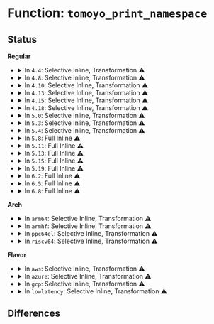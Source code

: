 # Function: <code>tomoyo_print_namespace</code>

## Status
<b>Regular</b>
<ul>
<li>
<details>
<summary>In <code>4.4</code>: Selective Inline, Transformation ⚠️</summary>

**Collision:** Unique Static

**Inline:** Selective

**Transformation:** True

**Instances:**

```
In security/tomoyo/common.c (ffffffff81368bd0)
Location: security/tomoyo/common.c:364
Inline: True
Inline callers:
  - security/tomoyo/common.c:tomoyo_set_group
  - security/tomoyo/common.c:tomoyo_read_profile
  - security/tomoyo/common.c:tomoyo_read_profile
  - security/tomoyo/common.c:tomoyo_read_profile
  - security/tomoyo/common.c:tomoyo_read_profile
  - security/tomoyo/common.c:tomoyo_read_profile
  - security/tomoyo/common.c:tomoyo_read_group
  - security/tomoyo/common.c:tomoyo_read_exception
  - security/tomoyo/common.c:tomoyo_read_exception
Direct callers:
  - security/tomoyo/common.c:tomoyo_set_group
  - security/tomoyo/common.c:tomoyo_read_profile
  - security/tomoyo/common.c:tomoyo_read_profile
  - security/tomoyo/common.c:tomoyo_read_profile
  - security/tomoyo/common.c:tomoyo_read_profile
  - security/tomoyo/common.c:tomoyo_read_profile
  - security/tomoyo/common.c:tomoyo_read_group
  - security/tomoyo/common.c:tomoyo_read_exception
  - security/tomoyo/common.c:tomoyo_read_exception
```
**Symbols:**

```
ffffffff81368bd0-ffffffff81368bfc: tomoyo_print_namespace.part.6 (STB_LOCAL)
```
</details>
</li>
<li>
<details>
<summary>In <code>4.8</code>: Selective Inline, Transformation ⚠️</summary>

**Collision:** Unique Static

**Inline:** Selective

**Transformation:** True

**Instances:**

```
In security/tomoyo/common.c (ffffffff8139ff11)
Location: security/tomoyo/common.c:364
Inline: True
Inline callers:
  - security/tomoyo/common.c:tomoyo_read_exception
  - security/tomoyo/common.c:tomoyo_read_exception
  - security/tomoyo/common.c:tomoyo_read_group
  - security/tomoyo/common.c:tomoyo_set_group
  - security/tomoyo/common.c:tomoyo_read_profile
  - security/tomoyo/common.c:tomoyo_read_profile
  - security/tomoyo/common.c:tomoyo_read_profile
  - security/tomoyo/common.c:tomoyo_read_profile
  - security/tomoyo/common.c:tomoyo_read_profile
Direct callers:
  - security/tomoyo/common.c:tomoyo_read_exception
  - security/tomoyo/common.c:tomoyo_read_exception
  - security/tomoyo/common.c:tomoyo_read_group
  - security/tomoyo/common.c:tomoyo_set_group
  - security/tomoyo/common.c:tomoyo_read_profile
  - security/tomoyo/common.c:tomoyo_read_profile
  - security/tomoyo/common.c:tomoyo_read_profile
  - security/tomoyo/common.c:tomoyo_read_profile
  - security/tomoyo/common.c:tomoyo_read_profile
```
**Symbols:**

```
ffffffff8139ead0-ffffffff8139eafc: tomoyo_print_namespace.part.7 (STB_LOCAL)
```
</details>
</li>
<li>
<details>
<summary>In <code>4.10</code>: Selective Inline, Transformation ⚠️</summary>

**Collision:** Unique Static

**Inline:** Selective

**Transformation:** True

**Instances:**

```
In security/tomoyo/common.c (ffffffff813b6aa1)
Location: security/tomoyo/common.c:364
Inline: True
Inline callers:
  - security/tomoyo/common.c:tomoyo_read_exception
  - security/tomoyo/common.c:tomoyo_read_exception
  - security/tomoyo/common.c:tomoyo_read_group
  - security/tomoyo/common.c:tomoyo_set_group
  - security/tomoyo/common.c:tomoyo_read_profile
  - security/tomoyo/common.c:tomoyo_read_profile
  - security/tomoyo/common.c:tomoyo_read_profile
  - security/tomoyo/common.c:tomoyo_read_profile
  - security/tomoyo/common.c:tomoyo_read_profile
Direct callers:
  - security/tomoyo/common.c:tomoyo_read_exception
  - security/tomoyo/common.c:tomoyo_read_exception
  - security/tomoyo/common.c:tomoyo_read_group
  - security/tomoyo/common.c:tomoyo_set_group
  - security/tomoyo/common.c:tomoyo_read_profile
  - security/tomoyo/common.c:tomoyo_read_profile
  - security/tomoyo/common.c:tomoyo_read_profile
  - security/tomoyo/common.c:tomoyo_read_profile
  - security/tomoyo/common.c:tomoyo_read_profile
```
**Symbols:**

```
ffffffff813b5690-ffffffff813b56bc: tomoyo_print_namespace.part.9 (STB_LOCAL)
```
</details>
</li>
<li>
<details>
<summary>In <code>4.13</code>: Selective Inline, Transformation ⚠️</summary>

**Collision:** Unique Static

**Inline:** Selective

**Transformation:** True

**Instances:**

```
In security/tomoyo/common.c (ffffffff813cd077)
Location: security/tomoyo/common.c:364
Inline: True
Inline callers:
  - security/tomoyo/common.c:tomoyo_read_exception
  - security/tomoyo/common.c:tomoyo_read_exception
  - security/tomoyo/common.c:tomoyo_read_group
  - security/tomoyo/common.c:tomoyo_set_group
  - security/tomoyo/common.c:tomoyo_read_profile
  - security/tomoyo/common.c:tomoyo_read_profile
  - security/tomoyo/common.c:tomoyo_read_profile
  - security/tomoyo/common.c:tomoyo_read_profile
  - security/tomoyo/common.c:tomoyo_read_profile
Direct callers:
  - security/tomoyo/common.c:tomoyo_read_exception
  - security/tomoyo/common.c:tomoyo_read_exception
  - security/tomoyo/common.c:tomoyo_read_group
  - security/tomoyo/common.c:tomoyo_set_group
  - security/tomoyo/common.c:tomoyo_read_profile
  - security/tomoyo/common.c:tomoyo_read_profile
  - security/tomoyo/common.c:tomoyo_read_profile
  - security/tomoyo/common.c:tomoyo_read_profile
  - security/tomoyo/common.c:tomoyo_read_profile
```
**Symbols:**

```
ffffffff813cc2b0-ffffffff813cc2dc: tomoyo_print_namespace.part.11 (STB_LOCAL)
```
</details>
</li>
<li>
<details>
<summary>In <code>4.15</code>: Selective Inline, Transformation ⚠️</summary>

**Collision:** Unique Static

**Inline:** Selective

**Transformation:** True

**Instances:**

```
In security/tomoyo/common.c (ffffffff813f3517)
Location: security/tomoyo/common.c:365
Inline: True
Inline callers:
  - security/tomoyo/common.c:tomoyo_read_exception
  - security/tomoyo/common.c:tomoyo_read_exception
  - security/tomoyo/common.c:tomoyo_read_group
  - security/tomoyo/common.c:tomoyo_set_group
  - security/tomoyo/common.c:tomoyo_read_profile
  - security/tomoyo/common.c:tomoyo_read_profile
  - security/tomoyo/common.c:tomoyo_read_profile
  - security/tomoyo/common.c:tomoyo_read_profile
  - security/tomoyo/common.c:tomoyo_read_profile
Direct callers:
  - security/tomoyo/common.c:tomoyo_read_exception
  - security/tomoyo/common.c:tomoyo_read_exception
  - security/tomoyo/common.c:tomoyo_read_group
  - security/tomoyo/common.c:tomoyo_set_group
  - security/tomoyo/common.c:tomoyo_read_profile
  - security/tomoyo/common.c:tomoyo_read_profile
  - security/tomoyo/common.c:tomoyo_read_profile
  - security/tomoyo/common.c:tomoyo_read_profile
  - security/tomoyo/common.c:tomoyo_read_profile
```
**Symbols:**

```
ffffffff813f2750-ffffffff813f277c: tomoyo_print_namespace.part.11 (STB_LOCAL)
```
</details>
</li>
<li>
<details>
<summary>In <code>4.18</code>: Selective Inline, Transformation ⚠️</summary>

**Collision:** Unique Static

**Inline:** Selective

**Transformation:** True

**Instances:**

```
In security/tomoyo/common.c (ffffffff81424359)
Location: security/tomoyo/common.c:365
Inline: True
Inline callers:
  - security/tomoyo/common.c:tomoyo_read_exception
  - security/tomoyo/common.c:tomoyo_read_exception
  - security/tomoyo/common.c:tomoyo_read_group
  - security/tomoyo/common.c:tomoyo_set_group
  - security/tomoyo/common.c:tomoyo_read_profile
  - security/tomoyo/common.c:tomoyo_read_profile
  - security/tomoyo/common.c:tomoyo_read_profile
  - security/tomoyo/common.c:tomoyo_read_profile
  - security/tomoyo/common.c:tomoyo_read_profile
Direct callers:
  - security/tomoyo/common.c:tomoyo_read_exception
  - security/tomoyo/common.c:tomoyo_read_exception
  - security/tomoyo/common.c:tomoyo_read_group
  - security/tomoyo/common.c:tomoyo_set_group
  - security/tomoyo/common.c:tomoyo_read_profile
  - security/tomoyo/common.c:tomoyo_read_profile
  - security/tomoyo/common.c:tomoyo_read_profile
  - security/tomoyo/common.c:tomoyo_read_profile
  - security/tomoyo/common.c:tomoyo_read_profile
```
**Symbols:**

```
ffffffff81423550-ffffffff8142357c: tomoyo_print_namespace.part.15 (STB_LOCAL)
```
</details>
</li>
<li>
<details>
<summary>In <code>5.0</code>: Selective Inline, Transformation ⚠️</summary>

**Collision:** Unique Static

**Inline:** Selective

**Transformation:** True

**Instances:**

```
In security/tomoyo/common.c (ffffffff81440cb9)
Location: security/tomoyo/common.c:365
Inline: True
Inline callers:
  - security/tomoyo/common.c:tomoyo_read_exception
  - security/tomoyo/common.c:tomoyo_read_exception
  - security/tomoyo/common.c:tomoyo_read_group
  - security/tomoyo/common.c:tomoyo_set_group
  - security/tomoyo/common.c:tomoyo_read_profile
  - security/tomoyo/common.c:tomoyo_read_profile
  - security/tomoyo/common.c:tomoyo_read_profile
  - security/tomoyo/common.c:tomoyo_read_profile
  - security/tomoyo/common.c:tomoyo_read_profile
Direct callers:
  - security/tomoyo/common.c:tomoyo_read_exception
  - security/tomoyo/common.c:tomoyo_read_exception
  - security/tomoyo/common.c:tomoyo_read_group
  - security/tomoyo/common.c:tomoyo_set_group
  - security/tomoyo/common.c:tomoyo_read_profile
  - security/tomoyo/common.c:tomoyo_read_profile
  - security/tomoyo/common.c:tomoyo_read_profile
  - security/tomoyo/common.c:tomoyo_read_profile
  - security/tomoyo/common.c:tomoyo_read_profile
```
**Symbols:**

```
ffffffff8143f9a0-ffffffff8143f9cc: tomoyo_print_namespace.part.10 (STB_LOCAL)
```
</details>
</li>
<li>
<details>
<summary>In <code>5.3</code>: Selective Inline, Transformation ⚠️</summary>

**Collision:** Unique Static

**Inline:** Selective

**Transformation:** True

**Instances:**

```
In security/tomoyo/common.c (ffffffff8146e809)
Location: security/tomoyo/common.c:369
Inline: True
Inline callers:
  - security/tomoyo/common.c:tomoyo_read_exception
  - security/tomoyo/common.c:tomoyo_read_exception
  - security/tomoyo/common.c:tomoyo_read_group
  - security/tomoyo/common.c:tomoyo_set_group
  - security/tomoyo/common.c:tomoyo_read_profile
  - security/tomoyo/common.c:tomoyo_read_profile
  - security/tomoyo/common.c:tomoyo_read_profile
  - security/tomoyo/common.c:tomoyo_read_profile
  - security/tomoyo/common.c:tomoyo_read_profile
Direct callers:
  - security/tomoyo/common.c:tomoyo_read_exception
  - security/tomoyo/common.c:tomoyo_read_exception
  - security/tomoyo/common.c:tomoyo_read_group
  - security/tomoyo/common.c:tomoyo_set_group
  - security/tomoyo/common.c:tomoyo_read_profile
  - security/tomoyo/common.c:tomoyo_read_profile
  - security/tomoyo/common.c:tomoyo_read_profile
  - security/tomoyo/common.c:tomoyo_read_profile
  - security/tomoyo/common.c:tomoyo_read_profile
```
**Symbols:**

```
ffffffff8146d5a0-ffffffff8146d5ce: tomoyo_print_namespace.part.0 (STB_LOCAL)
```
</details>
</li>
<li>
<details>
<summary>In <code>5.4</code>: Selective Inline, Transformation ⚠️</summary>

**Collision:** Unique Static

**Inline:** Selective

**Transformation:** True

**Instances:**

```
In security/tomoyo/common.c (ffffffff81488609)
Location: security/tomoyo/common.c:369
Inline: True
Inline callers:
  - security/tomoyo/common.c:tomoyo_read_exception
  - security/tomoyo/common.c:tomoyo_read_exception
  - security/tomoyo/common.c:tomoyo_read_group
  - security/tomoyo/common.c:tomoyo_set_group
  - security/tomoyo/common.c:tomoyo_read_profile
  - security/tomoyo/common.c:tomoyo_read_profile
  - security/tomoyo/common.c:tomoyo_read_profile
  - security/tomoyo/common.c:tomoyo_read_profile
  - security/tomoyo/common.c:tomoyo_read_profile
Direct callers:
  - security/tomoyo/common.c:tomoyo_read_exception
  - security/tomoyo/common.c:tomoyo_read_exception
  - security/tomoyo/common.c:tomoyo_read_group
  - security/tomoyo/common.c:tomoyo_set_group
  - security/tomoyo/common.c:tomoyo_read_profile
  - security/tomoyo/common.c:tomoyo_read_profile
  - security/tomoyo/common.c:tomoyo_read_profile
  - security/tomoyo/common.c:tomoyo_read_profile
  - security/tomoyo/common.c:tomoyo_read_profile
```
**Symbols:**

```
ffffffff814873a0-ffffffff814873ce: tomoyo_print_namespace.part.0 (STB_LOCAL)
```
</details>
</li>
<li>
<details>
<summary>In <code>5.8</code>: Full Inline ⚠️</summary>

**Collision:** Unique Static

**Inline:** Full

**Transformation:** False

**Instances:**

```
In security/tomoyo/common.c (ffffffff814deb14)
Location: security/tomoyo/common.c:369
Inline: True
Inline callers:
  - security/tomoyo/common.c:tomoyo_read_policy
  - security/tomoyo/common.c:tomoyo_read_policy
  - security/tomoyo/common.c:tomoyo_read_policy
  - security/tomoyo/common.c:tomoyo_read_policy
  - security/tomoyo/common.c:tomoyo_read_group
  - security/tomoyo/common.c:tomoyo_read_group
  - security/tomoyo/common.c:tomoyo_set_group
  - security/tomoyo/common.c:tomoyo_set_group
  - security/tomoyo/common.c:tomoyo_read_profile
  - security/tomoyo/common.c:tomoyo_read_profile
  - security/tomoyo/common.c:tomoyo_read_profile
  - security/tomoyo/common.c:tomoyo_read_profile
  - security/tomoyo/common.c:tomoyo_read_profile
  - security/tomoyo/common.c:tomoyo_read_profile
  - security/tomoyo/common.c:tomoyo_read_profile
  - security/tomoyo/common.c:tomoyo_read_profile
  - security/tomoyo/common.c:tomoyo_read_profile
  - security/tomoyo/common.c:tomoyo_read_profile
```
</details>
</li>
<li>
<details>
<summary>In <code>5.11</code>: Full Inline ⚠️</summary>

**Collision:** Unique Static

**Inline:** Full

**Transformation:** False

**Instances:**

```
In security/tomoyo/common.c (ffffffff814fbf34)
Location: security/tomoyo/common.c:369
Inline: True
Inline callers:
  - security/tomoyo/common.c:tomoyo_read_policy
  - security/tomoyo/common.c:tomoyo_read_policy
  - security/tomoyo/common.c:tomoyo_read_policy
  - security/tomoyo/common.c:tomoyo_read_policy
  - security/tomoyo/common.c:tomoyo_read_group
  - security/tomoyo/common.c:tomoyo_read_group
  - security/tomoyo/common.c:tomoyo_set_group
  - security/tomoyo/common.c:tomoyo_set_group
  - security/tomoyo/common.c:tomoyo_read_profile
  - security/tomoyo/common.c:tomoyo_read_profile
  - security/tomoyo/common.c:tomoyo_read_profile
  - security/tomoyo/common.c:tomoyo_read_profile
  - security/tomoyo/common.c:tomoyo_read_profile
  - security/tomoyo/common.c:tomoyo_read_profile
  - security/tomoyo/common.c:tomoyo_read_profile
  - security/tomoyo/common.c:tomoyo_read_profile
  - security/tomoyo/common.c:tomoyo_read_profile
  - security/tomoyo/common.c:tomoyo_read_profile
```
</details>
</li>
<li>
<details>
<summary>In <code>5.13</code>: Full Inline ⚠️</summary>

**Collision:** Unique Static

**Inline:** Full

**Transformation:** False

**Instances:**

```
In security/tomoyo/common.c (ffffffff815026dc)
Location: security/tomoyo/common.c:369
Inline: True
Inline callers:
  - security/tomoyo/common.c:tomoyo_read_policy
  - security/tomoyo/common.c:tomoyo_read_policy
  - security/tomoyo/common.c:tomoyo_read_policy
  - security/tomoyo/common.c:tomoyo_read_policy
  - security/tomoyo/common.c:tomoyo_read_group
  - security/tomoyo/common.c:tomoyo_read_group
  - security/tomoyo/common.c:tomoyo_set_group
  - security/tomoyo/common.c:tomoyo_set_group
  - security/tomoyo/common.c:tomoyo_read_profile
  - security/tomoyo/common.c:tomoyo_read_profile
  - security/tomoyo/common.c:tomoyo_read_profile
  - security/tomoyo/common.c:tomoyo_read_profile
  - security/tomoyo/common.c:tomoyo_read_profile
  - security/tomoyo/common.c:tomoyo_read_profile
  - security/tomoyo/common.c:tomoyo_read_profile
  - security/tomoyo/common.c:tomoyo_read_profile
  - security/tomoyo/common.c:tomoyo_read_profile
  - security/tomoyo/common.c:tomoyo_read_profile
```
</details>
</li>
<li>
<details>
<summary>In <code>5.15</code>: Full Inline ⚠️</summary>

**Collision:** Unique Static

**Inline:** Full

**Transformation:** False

**Instances:**

```
In security/tomoyo/common.c (ffffffff81561088)
Location: security/tomoyo/common.c:369
Inline: True
Inline callers:
  - security/tomoyo/common.c:tomoyo_read_exception
  - security/tomoyo/common.c:tomoyo_read_exception
  - security/tomoyo/common.c:tomoyo_read_exception
  - security/tomoyo/common.c:tomoyo_read_exception
  - security/tomoyo/common.c:tomoyo_read_group
  - security/tomoyo/common.c:tomoyo_read_group
  - security/tomoyo/common.c:tomoyo_set_group
  - security/tomoyo/common.c:tomoyo_set_group
  - security/tomoyo/common.c:tomoyo_read_profile
  - security/tomoyo/common.c:tomoyo_read_profile
  - security/tomoyo/common.c:tomoyo_read_profile
  - security/tomoyo/common.c:tomoyo_read_profile
  - security/tomoyo/common.c:tomoyo_read_profile
  - security/tomoyo/common.c:tomoyo_read_profile
  - security/tomoyo/common.c:tomoyo_read_profile
  - security/tomoyo/common.c:tomoyo_read_profile
  - security/tomoyo/common.c:tomoyo_read_profile
  - security/tomoyo/common.c:tomoyo_read_profile
```
</details>
</li>
<li>
<details>
<summary>In <code>5.19</code>: Full Inline ⚠️</summary>

**Collision:** Unique Static

**Inline:** Full

**Transformation:** False

**Instances:**

```
In security/tomoyo/common.c (ffffffff815fc0c8)
Location: security/tomoyo/common.c:360
Inline: True
Inline callers:
  - security/tomoyo/common.c:tomoyo_read_exception
  - security/tomoyo/common.c:tomoyo_read_exception
  - security/tomoyo/common.c:tomoyo_read_exception
  - security/tomoyo/common.c:tomoyo_read_exception
  - security/tomoyo/common.c:tomoyo_read_group
  - security/tomoyo/common.c:tomoyo_read_group
  - security/tomoyo/common.c:tomoyo_set_group
  - security/tomoyo/common.c:tomoyo_set_group
  - security/tomoyo/common.c:tomoyo_read_profile
  - security/tomoyo/common.c:tomoyo_read_profile
  - security/tomoyo/common.c:tomoyo_read_profile
  - security/tomoyo/common.c:tomoyo_read_profile
  - security/tomoyo/common.c:tomoyo_read_profile
  - security/tomoyo/common.c:tomoyo_read_profile
  - security/tomoyo/common.c:tomoyo_read_profile
  - security/tomoyo/common.c:tomoyo_read_profile
  - security/tomoyo/common.c:tomoyo_read_profile
  - security/tomoyo/common.c:tomoyo_read_profile
```
</details>
</li>
<li>
<details>
<summary>In <code>6.2</code>: Full Inline ⚠️</summary>

**Collision:** Unique Static

**Inline:** Full

**Transformation:** False

**Instances:**

```
In security/tomoyo/common.c (ffffffff816ace38)
Location: security/tomoyo/common.c:360
Inline: True
Inline callers:
  - security/tomoyo/common.c:tomoyo_read_exception
  - security/tomoyo/common.c:tomoyo_read_exception
  - security/tomoyo/common.c:tomoyo_read_exception
  - security/tomoyo/common.c:tomoyo_read_exception
  - security/tomoyo/common.c:tomoyo_read_group
  - security/tomoyo/common.c:tomoyo_read_group
  - security/tomoyo/common.c:tomoyo_set_group
  - security/tomoyo/common.c:tomoyo_set_group
  - security/tomoyo/common.c:tomoyo_read_profile
  - security/tomoyo/common.c:tomoyo_read_profile
  - security/tomoyo/common.c:tomoyo_read_profile
  - security/tomoyo/common.c:tomoyo_read_profile
  - security/tomoyo/common.c:tomoyo_read_profile
  - security/tomoyo/common.c:tomoyo_read_profile
  - security/tomoyo/common.c:tomoyo_read_profile
  - security/tomoyo/common.c:tomoyo_read_profile
  - security/tomoyo/common.c:tomoyo_read_profile
  - security/tomoyo/common.c:tomoyo_read_profile
```
</details>
</li>
<li>
<details>
<summary>In <code>6.5</code>: Full Inline ⚠️</summary>

**Collision:** Unique Static

**Inline:** Full

**Transformation:** False

**Instances:**

```
In security/tomoyo/common.c (ffffffff816e5868)
Location: security/tomoyo/common.c:360
Inline: True
Inline callers:
  - security/tomoyo/common.c:tomoyo_read_exception
  - security/tomoyo/common.c:tomoyo_read_exception
  - security/tomoyo/common.c:tomoyo_read_exception
  - security/tomoyo/common.c:tomoyo_read_exception
  - security/tomoyo/common.c:tomoyo_read_group
  - security/tomoyo/common.c:tomoyo_read_group
  - security/tomoyo/common.c:tomoyo_set_group
  - security/tomoyo/common.c:tomoyo_set_group
  - security/tomoyo/common.c:tomoyo_read_profile
  - security/tomoyo/common.c:tomoyo_read_profile
  - security/tomoyo/common.c:tomoyo_read_profile
  - security/tomoyo/common.c:tomoyo_read_profile
  - security/tomoyo/common.c:tomoyo_read_profile
  - security/tomoyo/common.c:tomoyo_read_profile
  - security/tomoyo/common.c:tomoyo_read_profile
  - security/tomoyo/common.c:tomoyo_read_profile
  - security/tomoyo/common.c:tomoyo_read_profile
  - security/tomoyo/common.c:tomoyo_read_profile
```
</details>
</li>
<li>
<details>
<summary>In <code>6.8</code>: Full Inline ⚠️</summary>

**Collision:** Unique Static

**Inline:** Full

**Transformation:** False

**Instances:**

```
In security/tomoyo/common.c (ffffffff81722518)
Location: security/tomoyo/common.c:361
Inline: True
Inline callers:
  - security/tomoyo/common.c:tomoyo_read_exception
  - security/tomoyo/common.c:tomoyo_read_exception
  - security/tomoyo/common.c:tomoyo_read_exception
  - security/tomoyo/common.c:tomoyo_read_exception
  - security/tomoyo/common.c:tomoyo_read_group
  - security/tomoyo/common.c:tomoyo_read_group
  - security/tomoyo/common.c:tomoyo_set_group
  - security/tomoyo/common.c:tomoyo_set_group
  - security/tomoyo/common.c:tomoyo_read_profile
  - security/tomoyo/common.c:tomoyo_read_profile
  - security/tomoyo/common.c:tomoyo_read_profile
  - security/tomoyo/common.c:tomoyo_read_profile
  - security/tomoyo/common.c:tomoyo_read_profile
  - security/tomoyo/common.c:tomoyo_read_profile
  - security/tomoyo/common.c:tomoyo_read_profile
  - security/tomoyo/common.c:tomoyo_read_profile
  - security/tomoyo/common.c:tomoyo_read_profile
  - security/tomoyo/common.c:tomoyo_read_profile
```
</details>
</li>
</ul>
<b>Arch</b>
<ul>
<li>
<details>
<summary>In <code>arm64</code>: Selective Inline, Transformation ⚠️</summary>

**Collision:** Unique Static

**Inline:** Selective

**Transformation:** True

**Instances:**

```
In security/tomoyo/common.c (ffff80001057b150)
Location: security/tomoyo/common.c:369
Inline: True
Inline callers:
  - security/tomoyo/common.c:tomoyo_read_exception
  - security/tomoyo/common.c:tomoyo_read_exception
  - security/tomoyo/common.c:tomoyo_read_group
  - security/tomoyo/common.c:tomoyo_set_group
  - security/tomoyo/common.c:tomoyo_read_profile
  - security/tomoyo/common.c:tomoyo_read_profile
  - security/tomoyo/common.c:tomoyo_read_profile
  - security/tomoyo/common.c:tomoyo_read_profile
  - security/tomoyo/common.c:tomoyo_read_profile
Direct callers:
  - security/tomoyo/common.c:tomoyo_read_exception
  - security/tomoyo/common.c:tomoyo_read_exception
  - security/tomoyo/common.c:tomoyo_read_group
  - security/tomoyo/common.c:tomoyo_set_group
  - security/tomoyo/common.c:tomoyo_read_profile
  - security/tomoyo/common.c:tomoyo_read_profile
  - security/tomoyo/common.c:tomoyo_read_profile
  - security/tomoyo/common.c:tomoyo_read_profile
  - security/tomoyo/common.c:tomoyo_read_profile
```
**Symbols:**

```
ffff800010579678-ffff8000105796bc: tomoyo_print_namespace.part.0 (STB_LOCAL)
```
</details>
</li>
<li>
<details>
<summary>In <code>armhf</code>: Selective Inline, Transformation ⚠️</summary>

**Collision:** Unique Static

**Inline:** Selective

**Transformation:** True

**Instances:**

```
In security/tomoyo/common.c (c072e708)
Location: security/tomoyo/common.c:369
Inline: True
Inline callers:
  - security/tomoyo/common.c:tomoyo_read_exception
  - security/tomoyo/common.c:tomoyo_read_exception
  - security/tomoyo/common.c:tomoyo_read_group
  - security/tomoyo/common.c:tomoyo_set_group
  - security/tomoyo/common.c:tomoyo_read_profile
  - security/tomoyo/common.c:tomoyo_read_profile
  - security/tomoyo/common.c:tomoyo_read_profile
  - security/tomoyo/common.c:tomoyo_read_profile
  - security/tomoyo/common.c:tomoyo_read_profile
Direct callers:
  - security/tomoyo/common.c:tomoyo_read_exception
  - security/tomoyo/common.c:tomoyo_read_exception
  - security/tomoyo/common.c:tomoyo_read_group
  - security/tomoyo/common.c:tomoyo_set_group
  - security/tomoyo/common.c:tomoyo_read_profile
  - security/tomoyo/common.c:tomoyo_read_profile
  - security/tomoyo/common.c:tomoyo_read_profile
  - security/tomoyo/common.c:tomoyo_read_profile
  - security/tomoyo/common.c:tomoyo_read_profile
```
**Symbols:**

```
c072ccc4-c072ccfc: tomoyo_print_namespace.part.0 (STB_LOCAL)
```
</details>
</li>
<li>
<details>
<summary>In <code>ppc64el</code>: Selective Inline, Transformation ⚠️</summary>

**Collision:** Unique Static

**Inline:** Selective

**Transformation:** True

**Instances:**

```
In security/tomoyo/common.c (c0000000006e5dbc)
Location: security/tomoyo/common.c:369
Inline: True
Inline callers:
  - security/tomoyo/common.c:tomoyo_read_exception
  - security/tomoyo/common.c:tomoyo_read_exception
  - security/tomoyo/common.c:tomoyo_read_group
  - security/tomoyo/common.c:tomoyo_set_group
  - security/tomoyo/common.c:tomoyo_read_profile
  - security/tomoyo/common.c:tomoyo_read_profile
  - security/tomoyo/common.c:tomoyo_read_profile
  - security/tomoyo/common.c:tomoyo_read_profile
  - security/tomoyo/common.c:tomoyo_read_profile
Direct callers:
  - security/tomoyo/common.c:tomoyo_read_exception
  - security/tomoyo/common.c:tomoyo_read_exception
  - security/tomoyo/common.c:tomoyo_read_group
  - security/tomoyo/common.c:tomoyo_set_group
  - security/tomoyo/common.c:tomoyo_read_profile
  - security/tomoyo/common.c:tomoyo_read_profile
  - security/tomoyo/common.c:tomoyo_read_profile
  - security/tomoyo/common.c:tomoyo_read_profile
  - security/tomoyo/common.c:tomoyo_read_profile
```
**Symbols:**

```
c0000000006e4120-c0000000006e4170: tomoyo_print_namespace.part.0 (STB_LOCAL)
```
</details>
</li>
<li>
<details>
<summary>In <code>riscv64</code>: Selective Inline, Transformation ⚠️</summary>

**Collision:** Unique Static

**Inline:** Selective

**Transformation:** True

**Instances:**

```
In security/tomoyo/common.c (ffffffe0003cce98)
Location: security/tomoyo/common.c:369
Inline: True
Inline callers:
  - security/tomoyo/common.c:tomoyo_read_exception
  - security/tomoyo/common.c:tomoyo_read_exception
  - security/tomoyo/common.c:tomoyo_read_group
  - security/tomoyo/common.c:tomoyo_set_group
  - security/tomoyo/common.c:tomoyo_read_profile
  - security/tomoyo/common.c:tomoyo_read_profile
  - security/tomoyo/common.c:tomoyo_read_profile
  - security/tomoyo/common.c:tomoyo_read_profile
  - security/tomoyo/common.c:tomoyo_read_profile
Direct callers:
  - security/tomoyo/common.c:tomoyo_read_exception
  - security/tomoyo/common.c:tomoyo_read_exception
  - security/tomoyo/common.c:tomoyo_read_group
  - security/tomoyo/common.c:tomoyo_set_group
  - security/tomoyo/common.c:tomoyo_read_profile
  - security/tomoyo/common.c:tomoyo_read_profile
  - security/tomoyo/common.c:tomoyo_read_profile
  - security/tomoyo/common.c:tomoyo_read_profile
  - security/tomoyo/common.c:tomoyo_read_profile
```
**Symbols:**

```
ffffffe0003cbbe0-ffffffe0003cbc20: tomoyo_print_namespace.part.0 (STB_LOCAL)
```
</details>
</li>
</ul>
<b>Flavor</b>
<ul>
<li>
<details>
<summary>In <code>aws</code>: Selective Inline, Transformation ⚠️</summary>

**Collision:** Unique Static

**Inline:** Selective

**Transformation:** True

**Instances:**

```
In security/tomoyo/common.c (ffffffff81480be9)
Location: security/tomoyo/common.c:369
Inline: True
Inline callers:
  - security/tomoyo/common.c:tomoyo_read_exception
  - security/tomoyo/common.c:tomoyo_read_exception
  - security/tomoyo/common.c:tomoyo_read_group
  - security/tomoyo/common.c:tomoyo_set_group
  - security/tomoyo/common.c:tomoyo_read_profile
  - security/tomoyo/common.c:tomoyo_read_profile
  - security/tomoyo/common.c:tomoyo_read_profile
  - security/tomoyo/common.c:tomoyo_read_profile
  - security/tomoyo/common.c:tomoyo_read_profile
Direct callers:
  - security/tomoyo/common.c:tomoyo_read_exception
  - security/tomoyo/common.c:tomoyo_read_exception
  - security/tomoyo/common.c:tomoyo_read_group
  - security/tomoyo/common.c:tomoyo_set_group
  - security/tomoyo/common.c:tomoyo_read_profile
  - security/tomoyo/common.c:tomoyo_read_profile
  - security/tomoyo/common.c:tomoyo_read_profile
  - security/tomoyo/common.c:tomoyo_read_profile
  - security/tomoyo/common.c:tomoyo_read_profile
```
**Symbols:**

```
ffffffff8147f980-ffffffff8147f9ae: tomoyo_print_namespace.part.0 (STB_LOCAL)
```
</details>
</li>
<li>
<details>
<summary>In <code>azure</code>: Selective Inline, Transformation ⚠️</summary>

**Collision:** Unique Static

**Inline:** Selective

**Transformation:** True

**Instances:**

```
In security/tomoyo/common.c (ffffffff81471609)
Location: security/tomoyo/common.c:369
Inline: True
Inline callers:
  - security/tomoyo/common.c:tomoyo_read_exception
  - security/tomoyo/common.c:tomoyo_read_exception
  - security/tomoyo/common.c:tomoyo_read_group
  - security/tomoyo/common.c:tomoyo_set_group
  - security/tomoyo/common.c:tomoyo_read_profile
  - security/tomoyo/common.c:tomoyo_read_profile
  - security/tomoyo/common.c:tomoyo_read_profile
  - security/tomoyo/common.c:tomoyo_read_profile
  - security/tomoyo/common.c:tomoyo_read_profile
Direct callers:
  - security/tomoyo/common.c:tomoyo_read_exception
  - security/tomoyo/common.c:tomoyo_read_exception
  - security/tomoyo/common.c:tomoyo_read_group
  - security/tomoyo/common.c:tomoyo_set_group
  - security/tomoyo/common.c:tomoyo_read_profile
  - security/tomoyo/common.c:tomoyo_read_profile
  - security/tomoyo/common.c:tomoyo_read_profile
  - security/tomoyo/common.c:tomoyo_read_profile
  - security/tomoyo/common.c:tomoyo_read_profile
```
**Symbols:**

```
ffffffff814703a0-ffffffff814703ce: tomoyo_print_namespace.part.0 (STB_LOCAL)
```
</details>
</li>
<li>
<details>
<summary>In <code>gcp</code>: Selective Inline, Transformation ⚠️</summary>

**Collision:** Unique Static

**Inline:** Selective

**Transformation:** True

**Instances:**

```
In security/tomoyo/common.c (ffffffff8147cc89)
Location: security/tomoyo/common.c:369
Inline: True
Inline callers:
  - security/tomoyo/common.c:tomoyo_read_exception
  - security/tomoyo/common.c:tomoyo_read_exception
  - security/tomoyo/common.c:tomoyo_read_group
  - security/tomoyo/common.c:tomoyo_set_group
  - security/tomoyo/common.c:tomoyo_read_profile
  - security/tomoyo/common.c:tomoyo_read_profile
  - security/tomoyo/common.c:tomoyo_read_profile
  - security/tomoyo/common.c:tomoyo_read_profile
  - security/tomoyo/common.c:tomoyo_read_profile
Direct callers:
  - security/tomoyo/common.c:tomoyo_read_exception
  - security/tomoyo/common.c:tomoyo_read_exception
  - security/tomoyo/common.c:tomoyo_read_group
  - security/tomoyo/common.c:tomoyo_set_group
  - security/tomoyo/common.c:tomoyo_read_profile
  - security/tomoyo/common.c:tomoyo_read_profile
  - security/tomoyo/common.c:tomoyo_read_profile
  - security/tomoyo/common.c:tomoyo_read_profile
  - security/tomoyo/common.c:tomoyo_read_profile
```
**Symbols:**

```
ffffffff8147ba20-ffffffff8147ba4e: tomoyo_print_namespace.part.0 (STB_LOCAL)
```
</details>
</li>
<li>
<details>
<summary>In <code>lowlatency</code>: Selective Inline, Transformation ⚠️</summary>

**Collision:** Unique Static

**Inline:** Selective

**Transformation:** True

**Instances:**

```
In security/tomoyo/common.c (ffffffff81494d99)
Location: security/tomoyo/common.c:369
Inline: True
Inline callers:
  - security/tomoyo/common.c:tomoyo_read_exception
  - security/tomoyo/common.c:tomoyo_read_exception
  - security/tomoyo/common.c:tomoyo_read_group
  - security/tomoyo/common.c:tomoyo_set_group
  - security/tomoyo/common.c:tomoyo_read_profile
  - security/tomoyo/common.c:tomoyo_read_profile
  - security/tomoyo/common.c:tomoyo_read_profile
  - security/tomoyo/common.c:tomoyo_read_profile
  - security/tomoyo/common.c:tomoyo_read_profile
Direct callers:
  - security/tomoyo/common.c:tomoyo_read_exception
  - security/tomoyo/common.c:tomoyo_read_exception
  - security/tomoyo/common.c:tomoyo_read_group
  - security/tomoyo/common.c:tomoyo_set_group
  - security/tomoyo/common.c:tomoyo_read_profile
  - security/tomoyo/common.c:tomoyo_read_profile
  - security/tomoyo/common.c:tomoyo_read_profile
  - security/tomoyo/common.c:tomoyo_read_profile
  - security/tomoyo/common.c:tomoyo_read_profile
```
**Symbols:**

```
ffffffff81493b30-ffffffff81493b5e: tomoyo_print_namespace.part.0 (STB_LOCAL)
```
</details>
</li>
</ul>

## Differences
